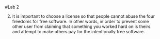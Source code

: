 #Lab 2

2. It is important to choose a license so that people cannot abuse the four freedoms for free software. In other words, in order to prevent some other user from claiming that something you worked hard on is theirs and attempt to make others pay for the intentionally free software. 
